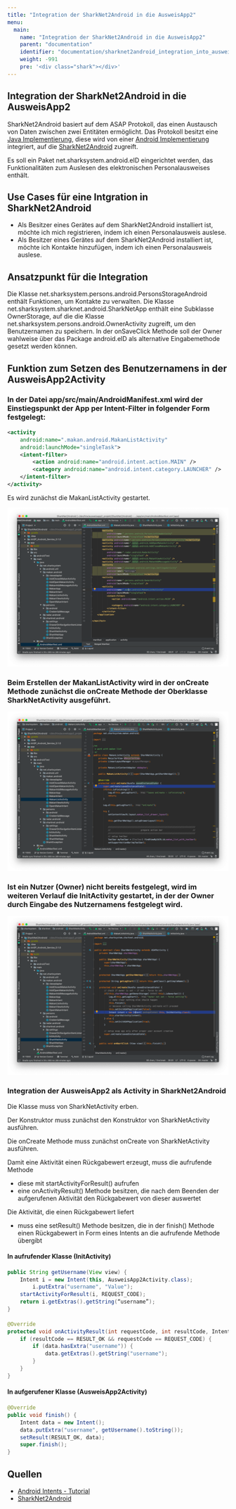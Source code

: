 ```yaml
---
title: "Integration der SharkNet2Android in die AusweisApp2"
menu:
  main:
    name: "Integration der SharkNet2Android in die AusweisApp2"
    parent: "documentation"
    identifier: "documentation/sharknet2android_integration_into_ausweisapp2"
    weight: -991
    pre: '<div class="shark"></div>'
---
```

## Integration der SharkNet2Android in die AusweisApp2

SharkNet2Android basiert auf dem ASAP Protokoll, das einen Austausch von Daten zwischen zwei Entitäten ermöglicht. Das Protokoll besitzt eine [Java Implementierung](https://github.com/SharedKnowledge/ASAPJava), diese wird von einer [Android Implementierung](https://github.com/SharedKnowledge/ASAPAndroid) integriert, auf die [SharkNet2Android](https://github.com/SharedKnowledge/SharkNet2Android) zugreift.

Es soll ein Paket net.sharksystem.android.eID eingerichtet werden, das Funktionalitäten zum Auslesen des elektronischen Personalausweises enthält.

## Use Cases für eine Intgration in SharkNet2Android

- Als Besitzer eines Gerätes auf dem SharkNet2Android installiert ist, möchte ich mich registrieren, indem ich einen Personalausweis auslese.
- Als Besitzer eines Gerätes auf dem SharkNet2Android installiert ist, möchte ich Kontakte hinzufügen, indem ich einen Personalausweis auslese.

## Ansatzpunkt für die Integration

Die Klasse net.sharksystem.persons.android.PersonsStorageAndroid enthält Funktionen, um Kontakte zu verwalten. Die Klasse net.sharksystem.sharknet.android.SharkNetApp enthält eine Subklasse OwnerStorage, auf die die Klasse net.sharksystem.persons.android.OwnerActivity zugreift, um den Benutzernamen zu speichern. In der onSaveClick Methode soll der Owner wahlweise über das Package android.eID als alternative Eingabemethode gesetzt werden können.

## Funktion zum Setzen des Benutzernamens in der AusweisApp2Activity

### In der Datei **app/src/main/AndroidManifest.xml** wird der Einstiegspunkt der App per Intent-Filter in folgender Form festgelegt:

```xml
<activity
    android:name=".makan.android.MakanListActivity"
    android:launchMode="singleTask">
    <intent-filter>
        <action android:name="android.intent.action.MAIN" />
        <category android:name="android.intent.category.LAUNCHER" />
    </intent-filter>
</activity>
```

Es wird zunächst die MakanListActivity gestartet.

![Android main intend](android_main_intend.png#center)

### Beim Erstellen der MakanListActivity wird in der onCreate Methode zunächst die onCreate Methode der Oberklasse SharkNetActivity ausgeführt.

![Android main intend](sharknetnctivity_oncreate.png#center)

### Ist ein Nutzer (Owner) nicht bereits festgelegt, wird im weiteren Verlauf die InitActivity gestartet, in der der Owner durch Eingabe des Nutzernamens festgelegt wird.

![SharkNetActivity onCreate starts init activity](sharknetactivity_oncreate_starts_initactivity.png#center)

### Integration der AusweisApp2 als Activity in SharkNet2Android

Die Klasse muss von SharkNetActivity erben.

Der Konstruktor muss zunächst den Konstruktor von SharkNetActivity ausführen.

Die onCreate Methode muss zunächst onCreate von SharkNetActivity ausführen.

Damit eine Aktivität einen Rückgabewert erzeugt, muss die aufrufende Methode

- diese mit startActivityForResult() aufrufen
- eine onActivityResult() Methode besitzen, die nach dem Beenden der aufgerufenen Aktivität den Rückgabewert von dieser auswertet

Die Aktivität, die einen Rückgabewert liefert

- muss eine setResult() Methode besitzen, die in der finish() Methode einen Rückgabewert in Form eines Intents an die aufrufende Methode übergibt

#### In aufrufender Klasse (InitActivity)

```java
public String getUsername(View view) {
    Intent i = new Intent(this, AusweisApp2Activity.class);
        i.putExtra("username", "Value");
    startActivityForResult(i, REQUEST_CODE);
    return i.getExtras().getString(“username”);
}

@Override
protected void onActivityResult(int requestCode, int resultCode, Intent data) {
    if (resultCode == RESULT_OK && requestCode == REQUEST_CODE) {
        if (data.hasExtra("username")) {
            data.getExtras().getString("username");
        }
    }
}
```

#### In aufgerufener Klasse (AusweisApp2Activity)

```java
@Override
public void finish() {
    Intent data = new Intent();
    data.putExtra("username", getUsername().toString());
    setResult(RESULT_OK, data);
    super.finish();
}
```

## Quellen

- [Android Intents - Tutorial](https://www.vogella.com/tutorials/AndroidIntent/article.html#retrieving-result-data-from-a-sub-activity)
- [SharkNet2Android](https://github.com/SharedKnowledge/SharkNet2Android)

&nbsp;
